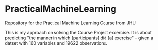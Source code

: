 # PracticalMachineLearning
Repository for the Practical Machine Learning Course from JHU

This is my approach on solving the Course Project excercise. It is about predicting "the manner in which [participants] did [a] exercise" - given a datset with 160 variables and 19622 observations.
